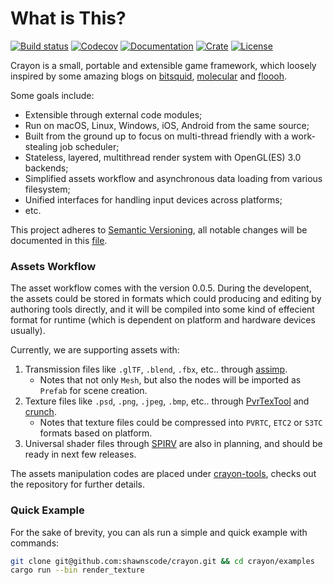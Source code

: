 # What is This?
[![Build status](https://travis-ci.org/shawnscode/crayon.svg?branch=master)](https://travis-ci.org/shawnscode/crayon)
[![Codecov](https://codecov.io/gh/shawnscode/crayon/branch/master/graph/badge.svg)](https://codecov.io/gh/shawnscode/crayon)
[![Documentation](https://docs.rs/crayon/badge.svg)](https://docs.rs/crayon)
[![Crate](https://img.shields.io/crates/v/crayon.svg)](https://crates.io/crates/crayon)
[![License](https://img.shields.io/crates/l/crayon.svg)](https://github.com/shawnscode/crayon/blob/master/LICENSE-APACHE)

Crayon is a small, portable and extensible game framework, which loosely inspired by some amazing blogs on [bitsquid](https://bitsquid.blogspot.de), [molecular](https://blog.molecular-matters.com) and [floooh](http://floooh.github.io/).

Some goals include:

- Extensible through external code modules;
- Run on macOS, Linux, Windows, iOS, Android from the same source;
- Built from the ground up to focus on multi-thread friendly with a work-stealing job scheduler;
- Stateless, layered, multithread render system with OpenGL(ES) 3.0 backends;
- Simplified assets workflow and asynchronous data loading from various filesystem;
- Unified interfaces for handling input devices across platforms;
- etc.

This project adheres to [Semantic Versioning](http://semver.org/), all notable changes will be documented in this [file](./CHANGELOG.md).

### Assets Workflow

The asset workflow comes with the version 0.0.5. During the developent, the assets could be stored in formats which could producing and editing by authoring tools directly, and it will be compiled into some kind of effecient format for runtime (which is dependent on platform and hardware devices usually).

Currently, we are supporting assets with:

1. Transmission files like `.glTF`, `.blend`, `.fbx`, etc.. through [assimp](https://github.com/assimp/assimp).
    * Notes that not only `Mesh`, but also the nodes will be imported as `Prefab` for scene creation.
2. Texture files like `.psd`, `.png`, `.jpeg`, `.bmp`, etc.. through [PvrTexTool](https://community.imgtec.com/developers/powervr/tools/pvrtextool/) and [crunch](https://github.com/BKcore/crunch-osx).
    * Notes that texture files could be compressed into `PVRTC`, `ETC2` or `S3TC` formats based on platform.
3. Universal shader files through [SPIRV](https://www.khronos.org/registry/spir-v/) are also in planning, and should be ready in next few releases.

The assets manipulation codes are placed under [crayon-tools](https://github.com/shawnscode/crayon-tools), checks out the repository for further details.

### Quick Example
For the sake of brevity, you can als run a simple and quick example with commands:

``` sh
git clone git@github.com:shawnscode/crayon.git && cd crayon/examples
cargo run --bin render_texture
```
